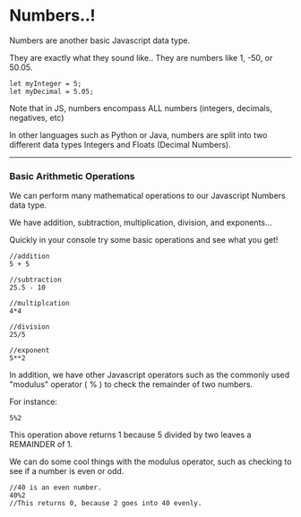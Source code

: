 # Numbers..!

Numbers are another basic Javascript data type.

They are exactly what they sound like.. They are numbers like 1, -50, or 50.05.

```
let myInteger = 5;
let myDecimal = 5.05;
```

Note that in JS, numbers encompass ALL numbers (integers, decimals, negatives, etc)

In other languages such as Python or Java, numbers are split into two different data types
Integers and Floats (Decimal Numbers).

---

### Basic Arithmetic Operations

We can perform many mathematical operations to our Javascript Numbers data type.

We have addition, subtraction, multiplication, division, and exponents...

Quickly in your console try some basic operations and see what you get!

```
//addition
5 + 5

//subtraction
25.5 - 10

//multiplcation
4*4

//division
25/5

//exponent
5**2
```

In addition, we have other Javascript operators such as the commonly used
"modulus" operator ( % ) to check the remainder of two numbers.

For instance:
```
5%2
```

This operation above returns 1 because 5 divided by two leaves a REMAINDER of 1.

We can do some cool things with the modulus operator, such as checking to see if a number is
even or odd.
```
//40 is an even number.
40%2
//This returns 0, because 2 goes into 40 evenly.
```
